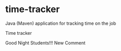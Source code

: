 # time-tracker
Java (Maven) application for tracking time on the job

Time tracker

Good Night Students!!!
New Comment 

